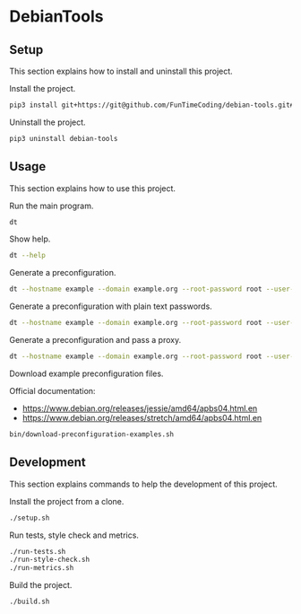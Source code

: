 # DebianTools

## Setup

This section explains how to install and uninstall this project.

Install the project.

```sh
pip3 install git+https://git@github.com/FunTimeCoding/debian-tools.git#egg=debian-tools
```

Uninstall the project.

```sh
pip3 uninstall debian-tools
```


## Usage

This section explains how to use this project.

Run the main program.

```sh
dt
```

Show help.

```sh
dt --help
```

Generate a preconfiguration.

```sh
dt --hostname example --domain example.org --root-password root --user-name example --user-password example --user-real-name "Example User" > preseed.cfg
```

Generate a preconfiguration with plain text passwords.

```sh
dt --hostname example --domain example.org --root-password root --user-name example --user-password example --user-real-name "Example User" --insecure > preseed.cfg
```

Generate a preconfiguration and pass a proxy.

```sh
dt --hostname example --domain example.org --root-password root --user-name example --user-password example --user-real-name "Example User" --proxy http://proxy:8080 > preseed.cfg
```

Download example preconfiguration files.

Official documentation:
- https://www.debian.org/releases/jessie/amd64/apbs04.html.en
- https://www.debian.org/releases/stretch/amd64/apbs04.html.en

```sh
bin/download-preconfiguration-examples.sh
```


## Development

This section explains commands to help the development of this project.

Install the project from a clone.

```sh
./setup.sh
```

Run tests, style check and metrics.

```sh
./run-tests.sh
./run-style-check.sh
./run-metrics.sh
```

Build the project.

```sh
./build.sh
```

